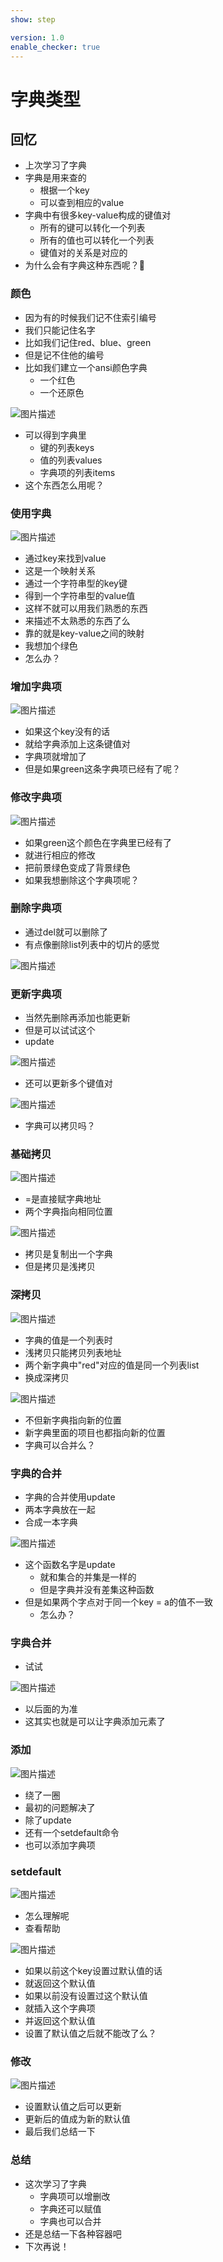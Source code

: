 ```yaml
---
show: step

version: 1.0
enable_checker: true
---
```


# 字典类型
## 回忆
- 上次学习了字典
- 字典是用来查的
	- 根据一个key
	- 可以查到相应的value
- 字典中有很多key-value构成的键值对
	- 所有的键可以转化一个列表
	- 所有的值也可以转化一个列表
	- 键值对的关系是对应的
- 为什么会有字典这种东西呢？🤔

### 颜色

- 因为有的时候我们记不住索引编号
- 我们只能记住名字
- 比如我们记住red、blue、green
- 但是记不住他的编号
- 比如我们建立一个ansi颜色字典
	- 一个红色
	- 一个还原色

![图片描述](https://doc.shiyanlou.com/courses/uid1190679-20210830-1630320652061)

- 可以得到字典里
	- 键的列表keys
	- 值的列表values
	- 字典项的列表items
- 这个东西怎么用呢？

### 使用字典

![图片描述](https://doc.shiyanlou.com/courses/uid1190679-20210830-1630320813924)

- 通过key来找到value
- 这是一个映射关系
- 通过一个字符串型的key键
- 得到一个字符串型的value值
- 这样不就可以用我们熟悉的东西
- 来描述不太熟悉的东西了么
- 靠的就是key-value之间的映射
- 我想加个绿色
- 怎么办？

### 增加字典项
![图片描述](https://doc.shiyanlou.com/courses/uid1190679-20210830-1630321052796)

- 如果这个key没有的话
- 就给字典添加上这条键值对
- 字典项就增加了
- 但是如果green这条字典项已经有了呢？

### 修改字典项

![图片描述](https://doc.shiyanlou.com/courses/uid1190679-20210830-1630321156479)

- 如果green这个颜色在字典里已经有了
- 就进行相应的修改
- 把前景绿色变成了背景绿色
- 如果我想删除这个字典项呢？

### 删除字典项

- 通过del就可以删除了
- 有点像删除list列表中的切片的感觉

![图片描述](https://doc.shiyanlou.com/courses/uid1190679-20210830-1630321313368)

### 更新字典项
- 当然先删除再添加也能更新
- 但是可以试试这个
- update

![图片描述](https://doc.shiyanlou.com/courses/uid1190679-20210830-1630321964009)

- 还可以更新多个键值对

![图片描述](https://doc.shiyanlou.com/courses/uid1190679-20210830-1630321993794)

- 字典可以拷贝吗？

### 基础拷贝

![图片描述](https://doc.shiyanlou.com/courses/uid1190679-20210830-1630321540225)

- =是直接赋字典地址
- 两个字典指向相同位置

![图片描述](https://doc.shiyanlou.com/courses/uid1190679-20210830-1630321573582)

- 拷贝是复制出一个字典
- 但是拷贝是浅拷贝

### 深拷贝

![图片描述](https://doc.shiyanlou.com/courses/uid1190679-20210830-1630321690661)

- 字典的值是一个列表时
- 浅拷贝只能拷贝列表地址
- 两个新字典中"red"对应的值是同一个列表list
- 换成深拷贝

![图片描述](https://doc.shiyanlou.com/courses/uid1190679-20210830-1630321698697)

- 不但新字典指向新的位置
- 新字典里面的项目也都指向新的位置
- 字典可以合并么？

### 字典的合并

- 字典的合并使用update
- 两本字典放在一起
- 合成一本字典


![图片描述](https://doc.shiyanlou.com/courses/uid1190679-20210914-1631608478627)

- 这个函数名字是update
	- 就和集合的并集是一样的
	- 但是字典并没有差集这种函数
- 但是如果两个字点对于同一个key = a的值不一致
	- 怎么办？

### 字典合并

- 试试

![图片描述](https://doc.shiyanlou.com/courses/uid1190679-20210914-1631608534953)

- 以后面的为准
- 这其实也就是可以让字典添加元素了

### 添加

![图片描述](https://doc.shiyanlou.com/courses/uid1190679-20210914-1631608626758)

- 绕了一圈
- 最初的问题解决了
- 除了update
- 还有一个setdefault命令
- 也可以添加字典项

### setdefault
![图片描述](https://doc.shiyanlou.com/courses/uid1190679-20210914-1631609226776)

- 怎么理解呢
- 查看帮助

![图片描述](https://doc.shiyanlou.com/courses/uid1190679-20210914-1631609246349)

- 如果以前这个key设置过默认值的话
- 就返回这个默认值
- 如果以前没有设置过这个默认值
- 就插入这个字典项
- 并返回这个默认值
- 设置了默认值之后就不能改了么？

### 修改

![图片描述](https://doc.shiyanlou.com/courses/uid1190679-20210914-1631609445344)

- 设置默认值之后可以更新
- 更新后的值成为新的默认值
- 最后我们总结一下


### 总结 
- 这次学习了字典
	- 字典项可以增删改
	- 字典还可以赋值
	- 字典也可以合并
- 还是总结一下各种容器吧
- 下次再说！